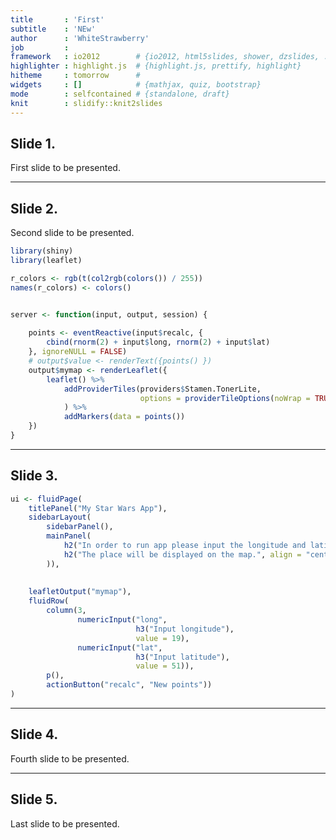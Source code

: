 ```yaml
---
title       : 'First'
subtitle    : 'NEw'
author      : 'WhiteStrawberry'
job         : 
framework   : io2012        # {io2012, html5slides, shower, dzslides, ...}
highlighter : highlight.js  # {highlight.js, prettify, highlight}
hitheme     : tomorrow      # 
widgets     : []            # {mathjax, quiz, bootstrap}
mode        : selfcontained # {standalone, draft}
knit        : slidify::knit2slides
---
```


## Slide 1.

First slide to be presented.

--- 

## Slide 2.

Second slide to be presented.


```r
library(shiny)
library(leaflet)

r_colors <- rgb(t(col2rgb(colors()) / 255))
names(r_colors) <- colors()


server <- function(input, output, session) {
    
    points <- eventReactive(input$recalc, {
        cbind(rnorm(2) + input$long, rnorm(2) + input$lat)
    }, ignoreNULL = FALSE)
    # output$value <- renderText({points() })
    output$mymap <- renderLeaflet({
        leaflet() %>%
            addProviderTiles(providers$Stamen.TonerLite,
                             options = providerTileOptions(noWrap = TRUE)
            ) %>%
            addMarkers(data = points())
    })
}
```

--- 

## Slide 3.


```r
ui <- fluidPage(
    titlePanel("My Star Wars App"),
    sidebarLayout(
        sidebarPanel(),
        mainPanel(
            h2("In order to run app please input the longitude and latitude and then click : NEW points.", align = "center"),
            h2("The place will be displayed on the map.", align = "center")
        )),
    
    
    leafletOutput("mymap"),
    fluidRow(
        column(3, 
               numericInput("long", 
                            h3("Input longitude"), 
                            value = 19),
               numericInput("lat", 
                            h3("Input latitude"), 
                            value = 51)), 
        p(),
        actionButton("recalc", "New points"))
)
```

--- 

## Slide 4.

Fourth slide to be presented.

--- 

## Slide 5.

Last slide to be presented. 







